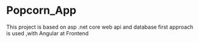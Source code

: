 # Popcorn_App
This project is based on asp .net core web api  and database first approach is used ,with Angular at Frontend
